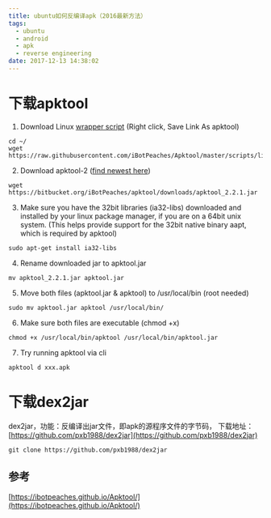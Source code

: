 ```yaml
---
title: ubuntu如何反编译apk（2016最新方法）
tags:
  - ubuntu
  - android
  - apk
  - reverse engineering
date: 2017-12-13 14:38:02
---
```



# 下载apktool
1. Download Linux [wrapper script](https://raw.githubusercontent.com/iBotPeaches/Apktool/master/scripts/linux/apktool) (Right click, Save Link As apktool)
```
cd ~/
wget https://raw.githubusercontent.com/iBotPeaches/Apktool/master/scripts/linux/apktool
```

2. Download apktool-2 ([find newest here](https://bitbucket.org/iBotPeaches/apktool/downloads))
```
wget https://bitbucket.org/iBotPeaches/apktool/downloads/apktool_2.2.1.jar
```

3. Make sure you have the 32bit libraries (ia32-libs) downloaded and installed by your linux package manager, if you are on a 64bit unix system.
(This helps provide support for the 32bit native binary aapt, which is required by apktool)
```
sudo apt-get install ia32-libs
```

4. Rename downloaded jar to apktool.jar
```
mv apktool_2.2.1.jar apktool.jar
```

5. Move both files (apktool.jar & apktool) to /usr/local/bin (root needed)
```
sudo mv apktool.jar apktool /usr/local/bin/
```

6. Make sure both files are executable (chmod +x)
```
chmod +x /usr/local/bin/apktool /usr/local/bin/apktool.jar
```

7. Try running apktool via cli
```
apktool d xxx.apk
```

# 下载dex2jar
dex2jar，功能：反编译出jar文件，即apk的源程序文件的字节码，
下载地址：[https://github.com/pxb1988/dex2jar](https://github.com/pxb1988/dex2jar)

```
git clone https://github.com/pxb1988/dex2jar
```

## 参考
[https://ibotpeaches.github.io/Apktool/](https://ibotpeaches.github.io/Apktool/)

